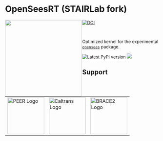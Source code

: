 
# OpenSeesRT (STAIRLab fork)

<img align="left" src="https://github.com/claudioperez/sdof/blob/master/docs/assets/peer-black.svg" width="250px">

[![DOI](https://zenodo.org/badge/DOI/10.5281/zenodo.10456866.svg)](https://doi.org/10.5281/zenodo.10456866)

<br>

Optimized kernel for the experimental [`opensees`](https://github.com/claudioperez/opensees) package.

<div style="align:center">

[![Latest PyPI version](https://img.shields.io/pypi/v/opensees?logo=pypi&style=for-the-badge)](https://pypi.python.org/project/opensees)
[![](https://img.shields.io/conda/v/opensees/opensees?color=%23660505&style=for-the-badge)](https://anaconda.org/opensees/opensees)

<!--
[![PyPI Downloads](https://img.shields.io/pypi/dm/opensees?style=for-the-badge)](https://pypi.org/project/opensees)
[![Latest conda-forge version](https://img.shields.io/conda/vn/conda-forge/opensees?logo=conda-forge&style=for-the-badge)](https://anaconda.org/conda-forge/opensees)
-->

</div>




## Support

<table align="center">
<tr>

  <td>
    <a href="https://peer.berkeley.edu">
    <img src="https://raw.githubusercontent.com/claudioperez/sdof/master/docs/assets/peer-black-300.png"
         alt="PEER Logo" width="120"/>
    </a>
  </td>

  <td>
    <a href="https://dot.ca.gov/">
    <img src="https://raw.githubusercontent.com/claudioperez/sdof/master/docs/assets/Caltrans.svg.png"
         alt="Caltrans Logo" width="120"/>
    </a>
  </td>

  <td>
    <a href="https://github.com/BRACE2">
    <img src="https://raw.githubusercontent.com/claudioperez/sdof/master/docs/assets/brace2_logo-new3_ungrouped.svg"
         alt="BRACE2 Logo" width="120"/>
    </a>
  </td>
 
 </tr>
</table>
